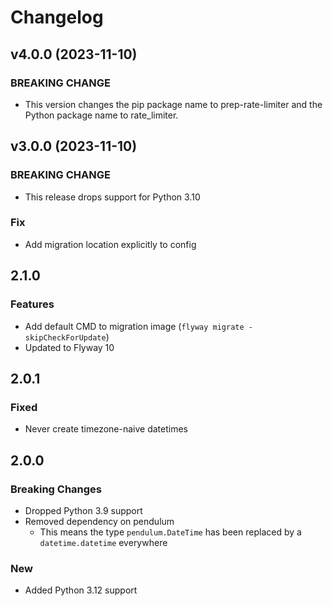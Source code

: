 # Changelog

## v4.0.0 (2023-11-10)

### BREAKING CHANGE

- This version changes the pip package name to
prep-rate-limiter and the Python package name to rate_limiter.

## v3.0.0 (2023-11-10)

### BREAKING CHANGE

- This release drops support for Python 3.10

### Fix

- Add migration location explicitly to config

## 2.1.0

### Features

- Add default CMD to migration image (`flyway migrate -skipCheckForUpdate`)
- Updated to Flyway 10

## 2.0.1

### Fixed

- Never create timezone-naive datetimes

## 2.0.0

### Breaking Changes

- Dropped Python 3.9 support
- Removed dependency on pendulum
  - This means the type `pendulum.DateTime` has been replaced by a `datetime.datetime` everywhere

### New

- Added Python 3.12 support

